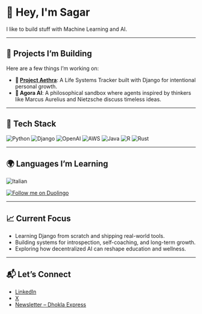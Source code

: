 # 👋 Hey, I'm Sagar

I like to build stuff with Machine Learning and AI.

---

## 🧠 Projects I’m Building

Here are a few things I’m working on:

- **🧭 [Project Aethra](https://github.com/Sagar-py/aethra-django)**: A Life Systems Tracker built with Django for intentional personal growth.
- **💬 Agora AI**: A philosophical sandbox where agents inspired by thinkers like Marcus Aurelius and Nietzsche discuss timeless ideas.

---

## 🚀 Tech Stack

![Python](https://img.shields.io/badge/-Python-3776AB?style=flat&logo=python&logoColor=white)
![Django](https://img.shields.io/badge/-Django-092E20?style=flat&logo=django&logoColor=white)
![OpenAI](https://img.shields.io/badge/-OpenAI-412991?style=flat&logo=openai&logoColor=white)
![AWS](https://img.shields.io/badge/-AWS-232F3E?style=flat&logo=amazon-aws&logoColor=white)
![Java](https://img.shields.io/badge/-Java-007396?style=flat&logo=java&logoColor=white)
![R](https://img.shields.io/badge/-R-276DC3?style=flat&logo=r&logoColor=white)
![Rust](https://img.shields.io/badge/-Rust-000000?style=flat&logo=rust&logoColor=white)


---

## 🌍 Languages I’m Learning

![Italian](https://img.shields.io/badge/Italian-A2%20Level-008C45?style=flat&logo=duolingo&logoColor=white)

[![Follow me on Duolingo](https://img.shields.io/badge/Duolingo-Visit_My_Profile-58CC02?style=flat&logo=duolingo&logoColor=white)](https://www.duolingo.com/profile/Sagar1225)


---

## 📈 Current Focus

- Learning Django from scratch and shipping real-world tools.
- Building systems for introspection, self-coaching, and long-term growth.
- Exploring how decentralized AI can reshape education and wellness.

---

## 📬 Let’s Connect

- [LinkedIn](http://linkedin.com/in/sagar-2512/)
- [X ](http://x.com/SagarThinks)
- [Newsletter – Dhokla Express](http://dhokla-express.beehiiv.com/)



<!--
**Sagar-py/Sagar-py** is a ✨ _special_ ✨ repository because its `README.md` (this file) appears on your GitHub profile.

Here are some ideas to get you started:

- 🔭 I’m currently working on ...
- 🌱 I’m currently learning ...
- 👯 I’m looking to collaborate on ...
- 🤔 I’m looking for help with ...
- 💬 Ask me about ...
- 📫 How to reach me: ...
- 😄 Pronouns: ...
- ⚡ Fun fact: ...
-->
